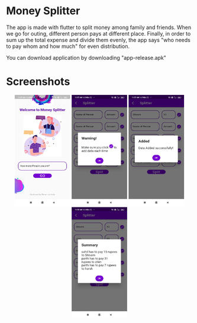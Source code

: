 # Money Splitter

The app is made with flutter to split money among family and friends. When we go for outing, different person pays at different place. Finally, in order to sum up the total expense and divide them evenly, the app says "who needs to pay whom and how much" for even distribution.

You can download application by downloading "app-release.apk"

# Screenshots

<p align="center">
  <img src="assets/Screenshot_2022-07-15-11-57-09-237_com.example.flutter_application_9.jpg" width=150 height=300>
  <img src="assets/Screenshot_2022-07-15-11-57-23-137_com.example.flutter_application_9.jpg" width=150 height=300>
  <img src="assets/Screenshot_2022-07-15-11-57-40-369_com.example.flutter_application_9.jpg" width=150 height=300>
  <img src="assets/Screenshot_2022-07-15-11-58-34-937_com.example.flutter_application_9.jpg" width=150 height=300>
</p>
